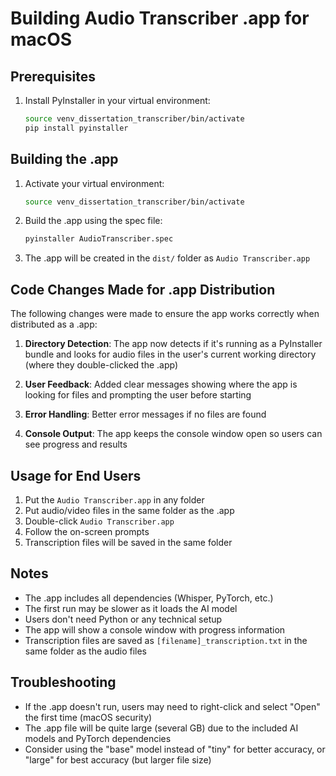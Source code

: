 # Building Audio Transcriber .app for macOS

## Prerequisites
1. Install PyInstaller in your virtual environment:
   ```bash
   source venv_dissertation_transcriber/bin/activate
   pip install pyinstaller
   ```

## Building the .app

1. Activate your virtual environment:
   ```bash
   source venv_dissertation_transcriber/bin/activate
   ```

2. Build the .app using the spec file:
   ```bash
   pyinstaller AudioTranscriber.spec
   ```

3. The .app will be created in the `dist/` folder as `Audio Transcriber.app`

## Code Changes Made for .app Distribution

The following changes were made to ensure the app works correctly when distributed as a .app:

1. **Directory Detection**: The app now detects if it's running as a PyInstaller bundle and looks for audio files in the user's current working directory (where they double-clicked the .app)

2. **User Feedback**: Added clear messages showing where the app is looking for files and prompting the user before starting

3. **Error Handling**: Better error messages if no files are found

4. **Console Output**: The app keeps the console window open so users can see progress and results

## Usage for End Users

1. Put the `Audio Transcriber.app` in any folder
2. Put audio/video files in the same folder as the .app
3. Double-click `Audio Transcriber.app`
4. Follow the on-screen prompts
5. Transcription files will be saved in the same folder

## Notes

- The .app includes all dependencies (Whisper, PyTorch, etc.)
- The first run may be slower as it loads the AI model
- Users don't need Python or any technical setup
- The app will show a console window with progress information
- Transcription files are saved as `[filename]_transcription.txt` in the same folder as the audio files

## Troubleshooting

- If the .app doesn't run, users may need to right-click and select "Open" the first time (macOS security)
- The .app file will be quite large (several GB) due to the included AI models and PyTorch dependencies
- Consider using the "base" model instead of "tiny" for better accuracy, or "large" for best accuracy (but larger file size)
